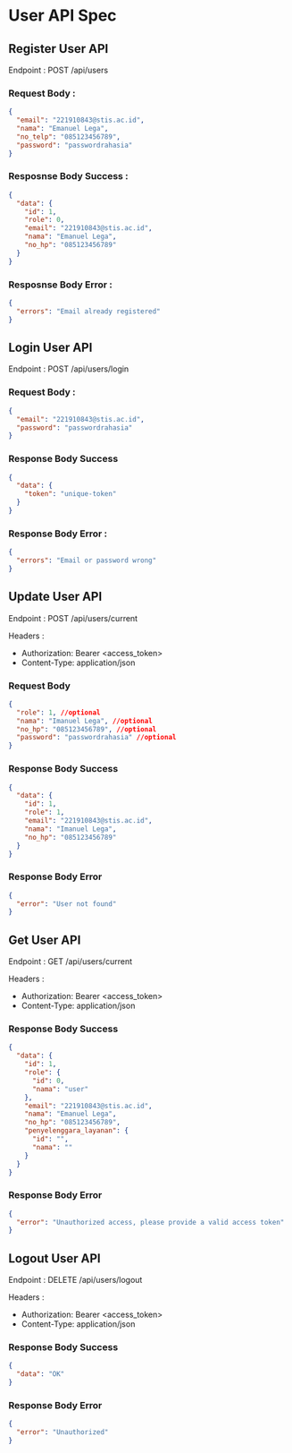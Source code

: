 # User API Spec

## Register User API

Endpoint : POST /api/users

### Request Body :

```json
{
  "email": "221910843@stis.ac.id",
  "nama": "Emanuel Lega",
  "no_telp": "085123456789",
  "password": "passwordrahasia"
}
```

### Resposnse Body Success :

```json
{
  "data": {
    "id": 1,
    "role": 0,
    "email": "221910843@stis.ac.id",
    "nama": "Emanuel Lega",
    "no_hp": "085123456789"
  }
}
```

### Resposnse Body Error :

```json
{
  "errors": "Email already registered"
}
```

## Login User API

Endpoint : POST /api/users/login

### Request Body :

```json
{
  "email": "221910843@stis.ac.id",
  "password": "passwordrahasia"
}
```

### Response Body Success

```json
{
  "data": {
    "token": "unique-token"
  }
}
```

### Response Body Error :

```json
{
  "errors": "Email or password wrong"
}
```

## Update User API

Endpoint : POST /api/users/current

Headers :

- Authorization: Bearer <access_token>
- Content-Type: application/json

### Request Body

```json
{
  "role": 1, //optional
  "nama": "Imanuel Lega", //optional
  "no_hp": "085123456789", //optional
  "password": "passwordrahasia" //optional
}
```

### Response Body Success

```json
{
  "data": {
    "id": 1,
    "role": 1,
    "email": "221910843@stis.ac.id",
    "nama": "Imanuel Lega",
    "no_hp": "085123456789"
  }
}
```

### Response Body Error

```json
{
  "error": "User not found"
}
```

## Get User API

Endpoint : GET /api/users/current

Headers :

- Authorization: Bearer <access_token>
- Content-Type: application/json

### Response Body Success

```json
{
  "data": {
    "id": 1,
    "role": {
      "id": 0,
      "nama": "user"
    },
    "email": "221910843@stis.ac.id",
    "nama": "Emanuel Lega",
    "no_hp": "085123456789",
    "penyelenggara_layanan": {
      "id": "",
      "nama": ""
    }
  }
}
```

### Response Body Error

```json
{
  "error": "Unauthorized access, please provide a valid access token"
}
```

## Logout User API

Endpoint : DELETE /api/users/logout

Headers :

- Authorization: Bearer <access_token>
- Content-Type: application/json

### Response Body Success

```json
{
  "data": "OK"
}
```

### Response Body Error

```json
{
  "error": "Unauthorized"
}
```
